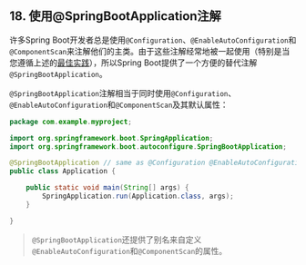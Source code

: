 ## 18. 使用@SpringBootApplication注解

许多Spring Boot开发者总是使用`@Configuration`、`@EnableAutoConfiguration`和`@ComponentScan`来注解他们的主类。由于这些注解经常地被一起使用（特别是当您遵循上述的[最佳实践](14.Structuring_your_code.md)），所以Spring Boot提供了一个方便的替代注解`@SpringBootApplication`。

`@SpringBootApplication`注解相当于同时使用`@Configuration`、`@EnableAutoConfiguration`和`@ComponentScan`及其默认属性：

```java
package com.example.myproject;

import org.springframework.boot.SpringApplication;
import org.springframework.boot.autoconfigure.SpringBootApplication;

@SpringBootApplication // same as @Configuration @EnableAutoConfiguration @ComponentScan
public class Application {

    public static void main(String[] args) {
        SpringApplication.run(Application.class, args);
    }

}
```

>`@SpringBootApplication`还提供了别名来自定义`@EnableAutoConfiguration`和`@ComponentScan`的属性。
